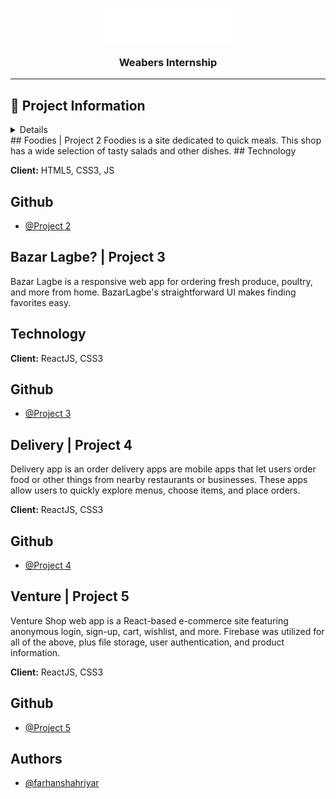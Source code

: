 

<p align="center">
  <a href="" rel="noopener" align="center">
   <img src="Weabers Logo.png"
   alt="Project logo" align="center" >
 </a>
</p>


<h3 align="center">Weabers Internship</h3>

---

## 📝 Project Information
<details>
## DhakaFC | Project 1
DhakaFC is a responsive fast food website, lets you order noodles, burgers, chicken, and more from home. Our UI makes ordering your favorite foods simple.
## Technology

**Client:** HTML5, CSS3, JS


## Github

- [@Project 1](https://github.com/farhanshahriyar/dhakafc)
</details>
## Foodies | Project 2
Foodies is a site dedicated to quick meals. This shop has a wide selection of tasty salads and other dishes.
## Technology

**Client:** HTML5, CSS3, JS


## Github

- [@Project 2](https://github.com/farhanshahriyar/foodies)

## Bazar Lagbe? | Project 3
Bazar Lagbe is a responsive web app for ordering fresh produce, poultry, and more from home. BazarLagbe's straightforward UI makes finding favorites easy.
## Technology

**Client:** ReactJS, CSS3


## Github

- [@Project 3](https://github.com/farhanshahriyar/bazarlagbe)

## Delivery | Project 4
Delivery app is an order delivery apps are mobile apps that let users order food or other things from nearby restaurants or businesses. These apps allow users to quickly explore menus, choose items, and place orders.

**Client:** ReactJS, CSS3


## Github

- [@Project 4](https://github.com/farhanshahriyar/Deliveryoo)

## Venture | Project 5
Venture Shop web app is a React-based e-commerce site featuring anonymous login, sign-up, cart, wishlist, and more. Firebase was utilized for all of the above, plus file storage, user authentication, and product information.

**Client:** ReactJS, CSS3


## Github

- [@Project 5](https://github.com/farhanshahriyar/Venture-Shop)

## Authors

- [@farhanshahriyar](https://github.com/farhanshahriyar)


